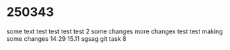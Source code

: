 # 250343
some text test test test test 2
some changes more changex test test
making some changes 14:29 15.11
sgsag
git task 8